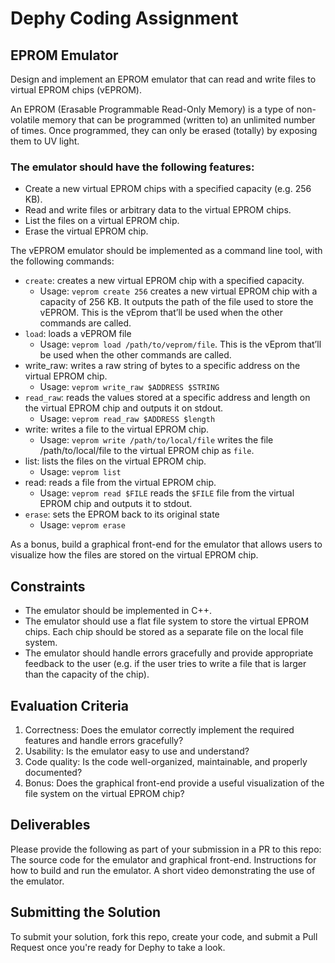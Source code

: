 # Dephy Coding Assignment

## EPROM Emulator

Design and implement an EPROM emulator that can read and write files to virtual EPROM chips (vEPROM).

An EPROM (Erasable Programmable Read-Only Memory) is a type of non-volatile memory that can be programmed (written to) an unlimited number of times. Once programmed, they can only be erased (totally) by exposing them to UV light.

### The emulator should have the following features:

* Create a new virtual EPROM chips with a specified capacity (e.g. 256 KB).
* Read and write files or arbitrary data to the virtual EPROM chips.
* List the files on a virtual EPROM chip.
* Erase the virtual EPROM chip.

The vEPROM emulator should be implemented as a command line tool, with the following commands:

* `create`: creates a new virtual EPROM chip with a specified capacity.
  * Usage: `veprom create 256` creates a new virtual EPROM chip with a capacity of 256 KB. It outputs the path of the file used to store the vEPROM. This is the vEprom that’ll be used when the other commands are called.
* `load`: loads a vEPROM file
  * Usage: `veprom load /path/to/veprom/file`. This is the vEprom that’ll be used when the other commands are called.
* write_raw: writes a raw string of bytes to a specific address on the virtual EPROM chip.
  * Usage: `veprom write_raw $ADDRESS $STRING`
* `read_raw`: reads the values stored at a specific address and length on the virtual EPROM chip and outputs it on stdout.
  * Usage: `veprom read_raw $ADDRESS $length`
* write: writes a file to the virtual EPROM chip.
  * Usage: `veprom write /path/to/local/file` writes the file /path/to/local/file to the virtual EPROM chip as `file`.
* list: lists the files on the virtual EPROM chip.
  * Usage: `veprom list`
* read: reads a file from the virtual EPROM chip.
  * Usage: `veprom read $FILE` reads the `$FILE` file from the virtual EPROM chip and outputs it to stdout.
* `erase`: sets the EPROM back to its original state
  * Usage: `veprom erase`

As a bonus, build a graphical front-end for the emulator that allows users to visualize how the files are stored on the virtual EPROM chip.

## Constraints
* The emulator should be implemented in C++.
* The emulator should use a flat file system to store the virtual EPROM chips. Each chip should be stored as a separate file on the local file system.
* The emulator should handle errors gracefully and provide appropriate feedback to the user (e.g. if the user tries to write a file that is larger than the capacity of the chip).

## Evaluation Criteria

1. Correctness: Does the emulator correctly implement the required features and handle errors gracefully?
2. Usability: Is the emulator easy to use and understand?
3. Code quality: Is the code well-organized, maintainable, and properly documented?
4. Bonus: Does the graphical front-end provide a useful visualization of the file system on the virtual EPROM chip?

## Deliverables

Please provide the following as part of your submission in a PR to this repo:
The source code for the emulator and graphical front-end.
Instructions for how to build and run the emulator.
A short video demonstrating the use of the emulator.

## Submitting the Solution

To submit your solution, fork this repo, create your code, and submit a Pull Request once you're ready for Dephy to take a look.
